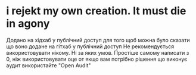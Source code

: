 # i rejekt my own creation. It must die in agony

Додано на хідхаб у публічний доступ для того щоб можна було сказати що воно додане на гітхаб у публічний доступ
Не рекомендується використовувати нікому. Ні за яких умов.
Простіше самому написати з 0, ніж використовувати оце от
якщо вам потрібно рішення що виконує аудит використайте "Open Audit"

